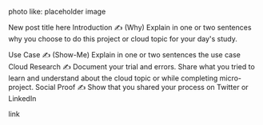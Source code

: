 photo like: placeholder image

New post title here
Introduction
✍️ (Why) Explain in one or two sentences why you choose to do this project or cloud topic for your day's study.

Use Case
✍️ (Show-Me) Explain in one or two sentences the use case
Cloud Research
✍️ Document your trial and errors. Share what you tried to learn and understand about the cloud topic or while completing micro-project.
Social Proof
✍️ Show that you shared your process on Twitter or LinkedIn

link
